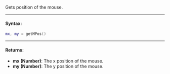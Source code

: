 Gets position of the mouse.

---

#### Syntax:
```lua
mx, my = getMPos()
```

---

#### Returns:

* **mx (Number)**: The x position of the mouse.
* **my (Number)**: The y position of the mouse.
